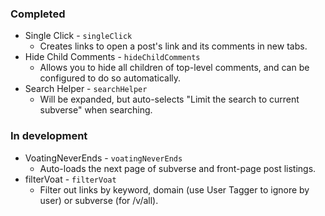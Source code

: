 ### Completed

- Single Click - `singleClick`
    - Creates links to open a post's link and its comments in new tabs.
- Hide Child Comments - `hideChildComments`
    - Allows you to hide all children of top-level comments, and can be configured to do so automatically.
- Search Helper - `searchHelper`
    - Will be expanded, but auto-selects "Limit the search to current subverse" when searching.

### In development
- VoatingNeverEnds - `voatingNeverEnds`
    - Auto-loads the next page of subverse and front-page post listings.
- filterVoat - `filterVoat`
    - Filter out links by keyword, domain (use User Tagger to ignore by user) or subverse (for /v/all).
